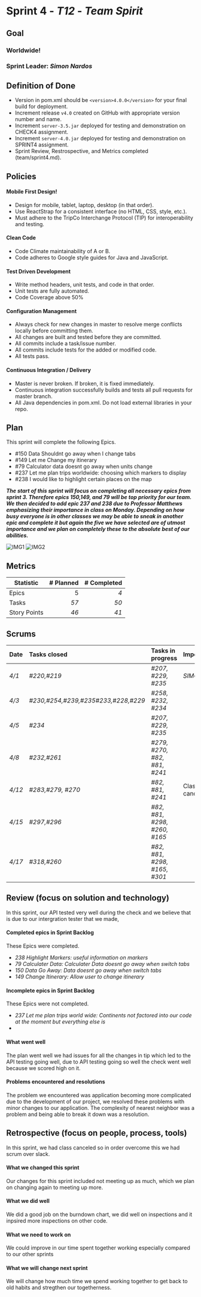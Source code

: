 # Sprint 4 - *T12* - *Team Spirit*

## Goal

### Worldwide!
### Sprint Leader: *Simon Nardos*

## Definition of Done

* Version in pom.xml should be `<version>4.0.0</version>` for your final build for deployment.
* Increment release `v4.0` created on GitHub with appropriate version number and name.
* Increment `server-3.5.jar` deployed for testing and demonstration on CHECK4 assignment.
* Increment `server-4.0.jar` deployed for testing and demonstration on SPRINT4 assignment.
* Sprint Review, Restrospective, and Metrics completed (team/sprint4.md).


## Policies

#### Mobile First Design!
* Design for mobile, tablet, laptop, desktop (in that order).
* Use ReactStrap for a consistent interface (no HTML, CSS, style, etc.).
* Must adhere to the TripCo Interchange Protocol (TIP) for interoperability and testing.
#### Clean Code
* Code Climate maintainability of A or B.
* Code adheres to Google style guides for Java and JavaScript.
#### Test Driven Development
* Write method headers, unit tests, and code in that order.
* Unit tests are fully automated.
* Code Coverage above 50%
#### Configuration Management
* Always check for new changes in master to resolve merge conflicts locally before committing them.
* All changes are built and tested before they are committed.
* All commits include a task/issue number.
* All commits include tests for the added or modified code.
* All tests pass.
#### Continuous Integration / Delivery 
* Master is never broken.  If broken, it is fixed immediately.
* Continuous integration successfully builds and tests all pull requests for master branch.
* All Java dependencies in pom.xml.  Do not load external libraries in your repo. 


## Plan

This sprint will complete the following Epics.

* #150 Data Shouldnt go away when I change tabs
* #149 Let me Change my itinerary
* #79 Calculator data doesnt go away when units change
* #237 Let me plan trips worldwide: choosing which markers to display
* #238 I would like to highlight certain places on the map

***The start of this sprint will focus on completing all necessary epics from sprint 3. Therefore epics 150,149, and 79 will be top priority for our team. We then decided to add epic 237 and 238 due to Professor Matthews emphasizing their importance in class on Monday. Depending on how busy everyone is in other classes we may be able to sneak in another epic and complete it but again the five we have selected are of utmost importance and we plan on completely these to the absolute best of our abilities.***


![IMG1](https://github.com/csucs314s19/t12/raw/master/team/IMG_2318.png)
![IMG2](https://github.com/csucs314s19/t12/raw/master/team/IMG_2319.png)


## Metrics

| Statistic | # Planned | # Completed |
| --- | ---: | ---: |
| Epics | 5 | *4* |
| Tasks |  *57*   | *50* | 
| Story Points |  *46*  | *41* | 


## Scrums

| Date | Tasks closed  | Tasks in progress | Impediments |
| :--- | :--- | :--- | :--- |
| *4/1* | *#220,#219* | *#207, #229, #235* | *SIMON NSBE* | 
| *4/3* | *#230,#254,#239,#235#233,#228,#229* | *#258, #232, #234* |  | 
| *4/5* | *#234* | *#207, #229, #235* |  | 
| *4/8* | *#232,#261* | *#279, #270, #82, #81, #241* |  | 
| *4/12* | *#283,#279, #270* | *#82, #81, #241* | Class canceled |
| *4/15* | *#297,#296* | *#82, #81, #298, #260, #165* |  |
| *4/17* | *#318,#260* | *#82, #81, #298, #165, #301* |  |


## Review (focus on solution and technology)

In this sprint, our API tested very well during the check and we believe that is due to our intergration tester that we made, 

#### Completed epics in Sprint Backlog 

These Epics were completed.

* *238 Highlight Markers: useful information on markers*
* *79 Calculater Data: Calculater Data doesnt go away when switch tabs*
* *150 Data Go Away: Data doesnt go away when switch tabs*
* *149 Change Itinerary: Allow user to change itinerary*

#### Incomplete epics in Sprint Backlog 

These Epics were not completed.

* *237 Let me plan trips world wide: Continents not factored into our code at the moment but everything else is*
*

#### What went well

The plan went well we had issues for all the changes in tip which led to the API testing going well, due to API testing going so well the check went well because we scored high on it. 


#### Problems encountered and resolutions

The problem we encountered was application becoming more complicated due to the development of our project, we resolved these problems with minor changes to our application. The complexity of nearest neighbor was a problem and being able to break it down was a resolution.


## Retrospective (focus on people, process, tools)

In this sprint, we had class canceled so in order overcome this we had scrum over slack. 

#### What we changed this sprint

Our changes for this sprint included not meeting up as much, which we plan on changing again to meeting up more.

#### What we did well

We did a good job on the burndown chart, we did well on inspections and it inpsired more inspections on other code.

#### What we need to work on

We could improve in our time spent together working especially compared to our other sprints

#### What we will change next sprint 

We will change how much time we spend working together to get back to old habits and stregthen our togetherness. 
